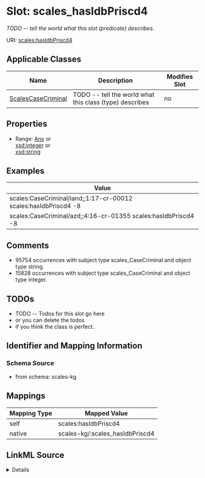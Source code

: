 

# Slot: scales_hasIdbPriscd4


_TODO -- tell the world what this slot (predicate) describes._





URI: [scales:hasIdbPriscd4](http://schemas.scales-okn.org/rdf/scales#hasIdbPriscd4)



<!-- no inheritance hierarchy -->





## Applicable Classes

| Name | Description | Modifies Slot |
| --- | --- | --- |
| [ScalesCaseCriminal](../classes/ScalesCaseCriminal.md) | TODO -- tell the world what this class (type) describes |  no  |







## Properties

* Range: [Any](../classes/Any.md)&nbsp;or&nbsp;<br />[xsd:integer](http://www.w3.org/2001/XMLSchema#integer)&nbsp;or&nbsp;<br />[xsd:string](http://www.w3.org/2001/XMLSchema#string)






## Examples

| Value |
| --- |
| scales:CaseCriminal/iand;;1:17-cr-00012 scales:hasIdbPriscd4 -8 |
| scales:CaseCriminal/azd;;4:16-cr-01355 scales:hasIdbPriscd4 -8 |

## Comments

* 95754 occurrences with subject type scales_CaseCriminal and object type string.
* 15828 occurrences with subject type scales_CaseCriminal and object type integer.

## TODOs

* TODO -- Todos for this slot go here
* or you can delete the todos
* if you think the class is perfect.

## Identifier and Mapping Information







### Schema Source


* from schema: scales-kg




## Mappings

| Mapping Type | Mapped Value |
| ---  | ---  |
| self | scales:hasIdbPriscd4 |
| native | scales-kg/:scales_hasIdbPriscd4 |




## LinkML Source

<details>
```yaml
name: scales_hasIdbPriscd4
description: TODO -- tell the world what this slot (predicate) describes.
todos:
- TODO -- Todos for this slot go here
- or you can delete the todos
- if you think the class is perfect.
comments:
- 95754 occurrences with subject type scales_CaseCriminal and object type string.
- 15828 occurrences with subject type scales_CaseCriminal and object type integer.
examples:
- value: scales:CaseCriminal/iand;;1:17-cr-00012 scales:hasIdbPriscd4 -8
- value: scales:CaseCriminal/azd;;4:16-cr-01355 scales:hasIdbPriscd4 -8
from_schema: scales-kg
rank: 1000
slot_uri: scales:hasIdbPriscd4
alias: scales_hasIdbPriscd4
domain_of:
- scales_CaseCriminal
range: Any
any_of:
- range: integer
- range: string

```
</details>